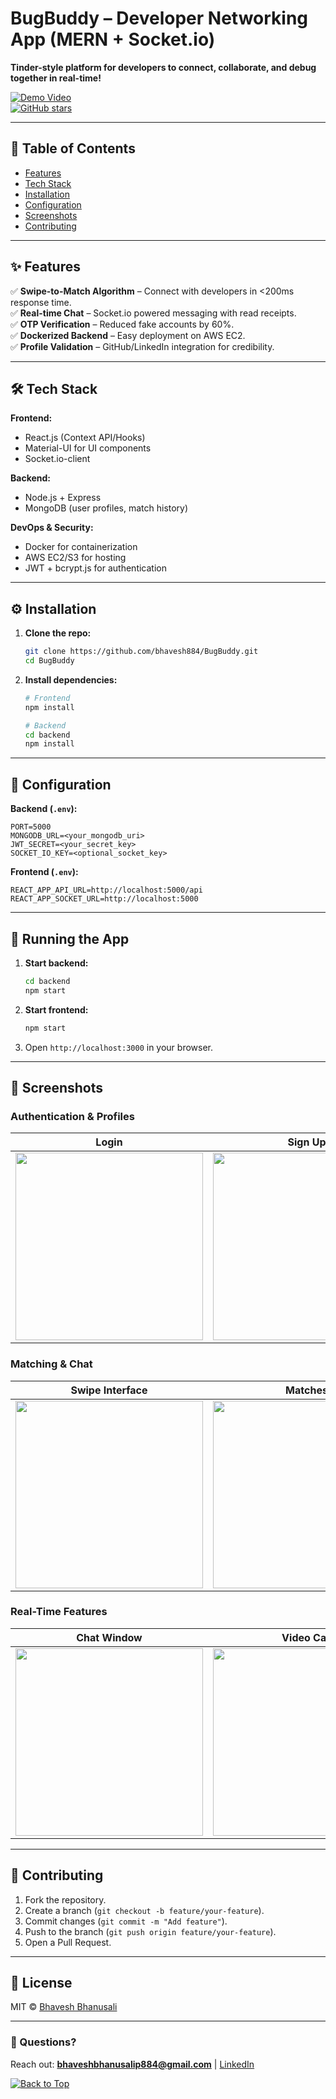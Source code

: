 # **BugBuddy – Developer Networking App (MERN + Socket.io)**  
**Tinder-style platform for developers to connect, collaborate, and debug together in real-time!**  

[![Demo Video](https://img.shields.io/badge/Watch-Demo-red)](https://www.youtube.com/watch?v=6lzhTa7nFrI&ab_channel=bhaveshbhanusali)  
[![GitHub stars](https://img.shields.io/github/stars/bhavesh884/BugBuddy?style=social)](https://github.com/bhavesh884/BugBuddy)  

---

## **📌 Table of Contents**  
- [Features](#-features)  
- [Tech Stack](#-tech-stack)  
- [Installation](#-installation)  
- [Configuration](#-configuration)  
- [Screenshots](#-screenshots)  
- [Contributing](#-contributing)  

---

## **✨ Features**  
✅ **Swipe-to-Match Algorithm** – Connect with developers in <200ms response time.  
✅ **Real-time Chat** – Socket.io powered messaging with read receipts.  
✅ **OTP Verification** – Reduced fake accounts by 60%.  
✅ **Dockerized Backend** – Easy deployment on AWS EC2.  
✅ **Profile Validation** – GitHub/LinkedIn integration for credibility.  

---

## **🛠️ Tech Stack**  
**Frontend:**  
- React.js (Context API/Hooks)  
- Material-UI for UI components  
- Socket.io-client  

**Backend:**  
- Node.js + Express  
- MongoDB (user profiles, match history)  

**DevOps & Security:**  
- Docker for containerization  
- AWS EC2/S3 for hosting  
- JWT + bcrypt.js for authentication  

---

## **⚙️ Installation**  
1. **Clone the repo:**  
   ```bash
   git clone https://github.com/bhavesh884/BugBuddy.git
   cd BugBuddy
   ```

2. **Install dependencies:**  
   ```bash
   # Frontend
   npm install
   
   # Backend
   cd backend
   npm install
   ```

---

## **🔧 Configuration**  
**Backend (`.env`):**  
```env
PORT=5000
MONGODB_URL=<your_mongodb_uri>
JWT_SECRET=<your_secret_key>
SOCKET_IO_KEY=<optional_socket_key>
```  

**Frontend (`.env`):**  
```env
REACT_APP_API_URL=http://localhost:5000/api
REACT_APP_SOCKET_URL=http://localhost:5000
```

---

## **🚀 Running the App**  
1. **Start backend:**  
   ```bash
   cd backend
   npm start
   ```

2. **Start frontend:**  
   ```bash
   npm start
   ```
3. Open `http://localhost:3000` in your browser.  

---

## **📸 Screenshots**

### **Authentication & Profiles**
| Login | Sign Up | Profile Setup |
|-------|---------|--------------|
| <img src="https://github.com/user-attachments/assets/de5cccfa-cd4b-4a18-9436-1d56b6dcf5f7" width="300"> | <img src="https://github.com/user-attachments/assets/86971826-9e19-4de2-acde-b3459e81808" width="300"> | <img src="https://github.com/user-attachments/assets/234dee35-9a64-4795-9584-96afd42f6fcb" width="300"> |

### **Matching & Chat**
| Swipe Interface | Matches | Pending Requests |
|----------------|---------|-----------------|
| <img src="https://github.com/user-attachments/assets/8187428a-0fc0-435d-b1e4-4d249010623b" width="300"> | <img src="https://github.com/user-attachments/assets/78117253-cbd2-4938-9d35-94f7d5a8ab0d" width="300"> | <img src="https://github.com/user-attachments/assets/f96621fb-6dd6-4698-9d21-0e6ff4c1566c" width="300"> |

### **Real-Time Features**
| Chat Window | Video Call |
|------------|-----------|
| <img src="https://github.com/user-attachments/assets/940450ba-c637-4220-9758-6638a9ba2f76" width="300"> | <img src="https://github.com/user-attachments/assets/1764b70e-81b9-4493-b35d-0a90388b3528" width="300"> |


---

## **🤝 Contributing**  
1. Fork the repository.  
2. Create a branch (`git checkout -b feature/your-feature`).  
3. Commit changes (`git commit -m "Add feature"`).  
4. Push to the branch (`git push origin feature/your-feature`).  
5. Open a Pull Request.  

---

## **📜 License**  
MIT © [Bhavesh Bhanusali](https://github.com/bhavesh884)  

---

### **💬 Questions?**  
Reach out: **bhaveshbhanusalip884@gmail.com** | [LinkedIn](https://www.linkedin.com/in/bhavesh-bhanusali/)  

[![Back to Top](https://img.shields.io/badge/Back_to_Top-%E2%86%91-blue)](#bugbuddy--developer-networking-app-mern--socketio)  
